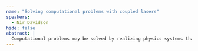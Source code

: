 ```yaml
---
name: "Solving computational problems with coupled lasers"
speakers:
  - Nir Davidson
hide: false
abstract: |
  Computational problems may be solved by realizing physics systems that can simulate them. Here we present a new system of coupled lasers in a modified degenerate cavity that is used to solve difficult computational tasks. The degenerate cavity possesses a huge number of degrees of freedom (300,000 modes in our system), that can be coupled and controlled with direct access to both the x-space and k-space components of the lasing mode. Placing constraints on these components are mapped on different computational minimization problems. Due to mode competition, the lasers select the mode with minimal loss to find the solution.  We demonstrate this ability for simulating XY spin systems and finding their ground state, for phase retrieval, for imaging through scattering medium, and more.
---
```


